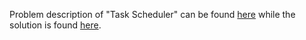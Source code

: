 Problem description of "Task Scheduler" can be found [here](https://leetcode.com/problems/task-scheduler/) while the solution is found [here](https://github.com/aurimas13/Solutions-To-Problems/blob/main/LeetCode/Python%20Solutions/Task%20Scheduler/task.py).